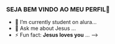 ### SEJA BEM VINDO AO MEU PERFIL👋

- 🔭 I’m currently student on alura...
- 💬 Ask me about Jesus ...
- ⚡ Fun fact: **Jesus loves you** ...
-->
